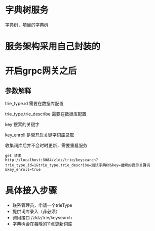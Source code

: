 # 字典树服务

字典树，项目的字典树


# 服务架构采用自己封装的


# 开启grpc网关之后

## 参数解释

trie_type.id 需要在数据库配置

trie_type.trie_describe 需要在数据库配置

key 搜索的关键字

key_enroll 是否开启关键字词库录取


收集词库后并不会时时更新，需要重启服务


```
get 请求
http://localhost:8084/zldz/trie/keysearch?trie_type.id=1&trie_type.trie_describe=测试字典树&key=搜索的提示关键词&key_enroll=true
```


# 具体接入步骤

- 联系管理员，申请一个trieType
- 提供词库录入（非必须）
- 调用接口  /zldz/trie/keysearch
- 字典树会在每晚的11点更新词库


